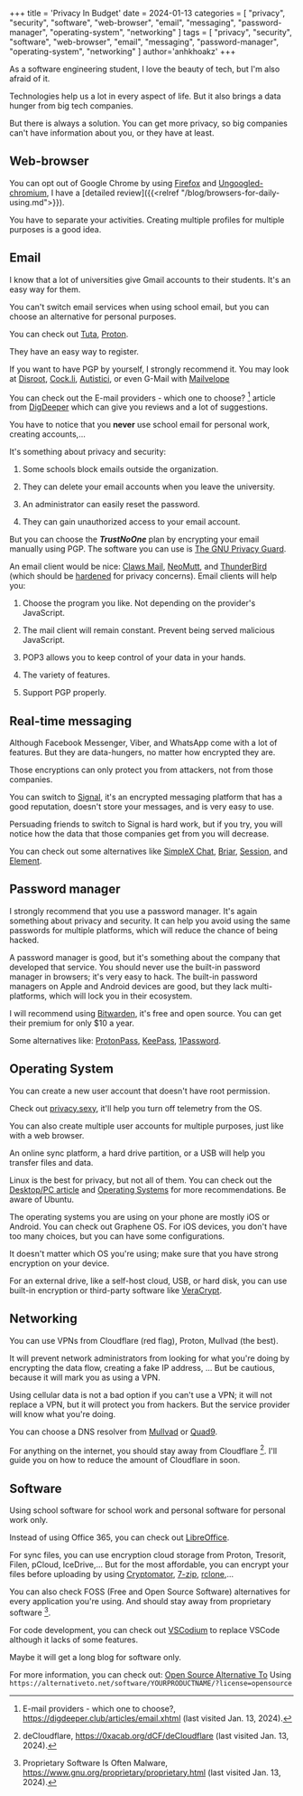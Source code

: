 +++
title = 'Privacy In Budget'
date = 2024-01-13
categories = [
    "privacy", "security", "software", "web-browser", "email", "messaging",
"password-manager", "operating-system", "networking"
]
tags = [
    "privacy", "security", "software", "web-browser", "email", "messaging",
"password-manager", "operating-system", "networking"
]
author='anhkhoakz'
+++

As a software engineering student, I love the beauty of tech, but I'm also
afraid of it.

Technologies help us a lot in every aspect of life. But it also brings a data
hunger from big tech companies.

But there is always a solution. You can get more privacy, so big companies can't
have information about you, or they have at least.

## Web-browser

You can opt out of Google Chrome by using
[Firefox](https://ftp.mozilla.org/pub/firefox/releases/) and
[Ungoogled-chromium](https://ungoogled-software.github.io/), I have a [detailed
review]({{<relref "/blog/browsers-for-daily-using.md">}}).

You have to separate your activities. Creating multiple profiles for multiple
purposes is a good idea.

## Email

I know that a lot of universities give Gmail accounts to their students. It's an
easy way for them.

You can't switch email services when using school email, but you can choose an
alternative for personal purposes.

You can check out [Tuta](https://tuta.com/), [Proton](https://proton.me/).

They have an easy way to register.

If you want to have PGP by yourself, I strongly recommend it. You may look at
[Disroot](https://disroot.org/), [Cock.li](https://cock.li/),
[Autistici](https://www.autistici.org/), or even G-Mail with
[Mailvelope](https://mailvelope.com/)

You can check out the E-mail providers - which one to choose? [^1] article from
[DigDeeper](https://digdeeper.club/) which can give you reviews and a lot of
suggestions.

You have to notice that you **never** use school email for personal work,
creating accounts,...

It's something about privacy and security:

1. Some schools block emails outside the organization.

2. They can delete your email accounts when you leave the university.

3. An administrator can easily reset the password.

4. They can gain unauthorized access to your email account.

But you can choose the **_TrustNoOne_** plan by encrypting your email manually
using PGP. The software you can use is [The GNU Privacy
Guard](https://gnupg.org/).

An email client would be nice: [Claws Mail](https://www.claws-mail.org/),
[NeoMutt](https://neomutt.org/), and [ThunderBird](https://www.thunderbird.net/)
(which should be
[hardened](https://github.com/HorlogeSkynet/thunderbird-user.js) for privacy
concerns). Email clients will help you:

1. Choose the program you like. Not depending on the provider's JavaScript.

2. The mail client will remain constant. Prevent being served malicious
JavaScript.

3. POP3 allows you to keep control of your data in your hands.

4. The variety of features.

5. Support PGP properly.

## Real-time messaging

Although Facebook Messenger, Viber, and WhatsApp come with a lot of features.
But they are data-hungers, no matter how encrypted they are.

Those encryptions can only protect you from attackers, not from those companies.

You can switch to [Signal](https://signal.org/), it's an encrypted messaging
platform that has a good reputation, doesn't store your messages, and is very
easy to use.

Persuading friends to switch to Signal is hard work, but if you try, you will
notice how the data that those companies get from you will decrease.

You can check out some alternatives like [SimpleX Chat](https://simplex.chat/),
[Briar](https://briarproject.org/), [Session](https://getsession.org/), and
[Element](https://element.io/).

## Password manager

I strongly recommend that you use a password manager. It's again something about
privacy and security. It can help you avoid using the same passwords for
multiple platforms, which will reduce the chance of being hacked.

A password manager is good, but it's something about the company that developed
that service. You should never use the built-in password manager in browsers;
it's very easy to hack. The built-in password managers on Apple and Android
devices are good, but they lack multi-platforms, which will lock you in their
ecosystem.

I will recommend using [Bitwarden](https://bitwarden.com/), it's free and open
source. You can get their premium for only $10 a year.

Some alternatives like: [ProtonPass](https://proton.me/pass),
[KeePass](https://keepass.info/), [1Password](https://1password.com/).

## Operating System

You can create a new user account that doesn't have root permission.

Check out [privacy.sexy](https://privacy.sexy/), it'll help you turn off
telemetry from the OS.

You can also create multiple user accounts for multiple purposes, just like with
a web browser.

An online sync platform, a hard drive partition, or a USB will help you transfer
files and data.

Linux is the best for privacy, but not all of them. You can check out the
[Desktop/PC article](https://www.privacyguides.org/en/desktop/) and [Operating
Systems](https://www.privacytools.io/os) for more recommendations. Be aware of
Ubuntu.

The operating systems you are using on your phone are mostly iOS or Android. You
can check out Graphene OS. For iOS devices, you don't have too many choices, but
you can have some configurations.

It doesn't matter which OS you're using; make sure that you have strong
encryption on your device.

For an external drive, like a self-host cloud, USB, or hard disk, you can use
built-in encryption or third-party software like
[VeraCrypt](https://veracrypt.eu/).

## Networking

You can use VPNs from Cloudflare (red flag), Proton, Mullvad (the best).

It will prevent network administrators from looking for what you're doing by
encrypting the data flow, creating a fake IP address, ... But be cautious,
because it will mark you as using a VPN.

Using cellular data is not a bad option if you can't use a VPN; it will not
replace a VPN, but it will protect you from hackers. But the service provider
will know what you're doing.

You can choose a DNS resolver from
[Mullvad](https://mullvad.net/en/help/dns-over-https-and-dns-over-tls) or
[Quad9](https://www.quad9.net/support/set-up-guides).

For anything on the internet, you should stay away from Cloudflare [^2]. I'll
guide you on how to reduce the amount of Cloudflare in soon.

## Software

Using school software for school work and personal software for personal work
only.

Instead of using Office 365, you can check out
[LibreOffice](https://www.libreoffice.org/).

For sync files, you can use encryption cloud storage from Proton, Tresorit,
Filen, pCloud, IceDrive,... But for the most affordable, you can encrypt your
files before uploading by using [Cryptomator](https://cryptomator.org/),
[7-zip](https://7-zip.org/), [rclone](https://rclone.org/),...

You can also check FOSS (Free and Open Source Software) alternatives for every
application you're using. And should stay away from proprietary software [^3].

For code development, you can check out [VSCodium](https://vscodium.com/) to
replace VSCode although it lacks of some features.

Maybe it will get a long blog for software only.

For more information, you can check out: [Open Source Alternative
To](https://www.opensourcealternative.to/) Using
`https://alternativeto.net/software/YOURPRODUCTNAME/?license=opensource`

[^1]: E-mail providers - which one to choose?,
<https://digdeeper.club/articles/email.xhtml> (last visited Jan. 13, 2024).

[^2]: deCloudflare, <https://0xacab.org/dCF/deCloudflare> (last visited Jan. 13,
2024).

[^3]: Proprietary Software Is Often Malware,
<https://www.gnu.org/proprietary/proprietary.html> (last visited Jan. 13, 2024).
